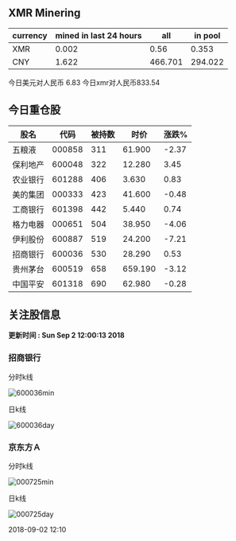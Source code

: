 ## XMR Minering

|currency|mined in last 24 hours|all|in pool|
|---|---|---|---|
|XMR|0.002|0.56|0.353|
|CNY|1.622|466.701|294.022|

今日美元对人民币 6.83	今日xmr对人民币833.54


## 今日重仓股 

|股名|代码|被持数|时价|涨跌%|
|---|---|---|---|---|
|五粮液|000858|311|61.900|-2.37|
|保利地产|600048|322|12.280|3.45|
|农业银行|601288|406|3.630|0.83|
|美的集团|000333|423|41.600|-0.48|
|工商银行|601398|442|5.440|0.74|
|格力电器|000651|504|38.950|-4.06|
|伊利股份|600887|519|24.200|-7.21|
|招商银行|600036|530|28.290|0.53|
|贵州茅台|600519|658|659.190|-3.12|
|中国平安|601318|690|62.980|-0.28|

## 关注股信息
**更新时间 : Sun Sep  2 12:00:13 2018**
### 招商银行 
分时k线

![600036min](http://image.sinajs.cn/newchart/min/n/sh600036.gif)

日k线

![600036day](http://image.sinajs.cn/newchart/daily/n/sh600036.gif)

### 京东方Ａ 
分时k线

![000725min](http://image.sinajs.cn/newchart/min/n/sz000725.gif)

日k线

![000725day](http://image.sinajs.cn/newchart/daily/n/sz000725.gif)

2018-09-02 12:10